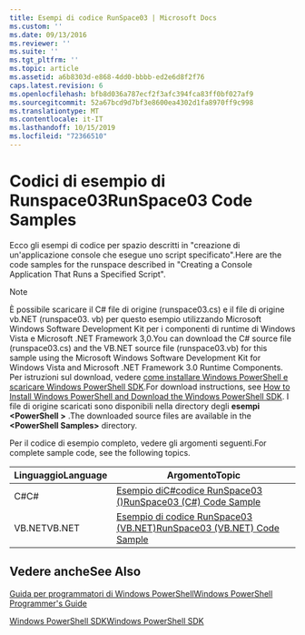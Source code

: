 ```yaml
---
title: Esempi di codice RunSpace03 | Microsoft Docs
ms.custom: ''
ms.date: 09/13/2016
ms.reviewer: ''
ms.suite: ''
ms.tgt_pltfrm: ''
ms.topic: article
ms.assetid: a6b8303d-e868-4dd0-bbbb-ed2e6d8f2f76
caps.latest.revision: 6
ms.openlocfilehash: bfb8d036a787ecf2f3afc394fca83ff0bf027af9
ms.sourcegitcommit: 52a67bcd9d7bf3e8600ea4302d1fa8970ff9c998
ms.translationtype: MT
ms.contentlocale: it-IT
ms.lasthandoff: 10/15/2019
ms.locfileid: "72366510"
---
```

# <a name="runspace03-code-samples"></a><span data-ttu-id="2f3df-102">Codici di esempio di Runspace03</span><span class="sxs-lookup"><span data-stu-id="2f3df-102">RunSpace03 Code Samples</span></span>

<span data-ttu-id="2f3df-103">Ecco gli esempi di codice per spazio descritti in "creazione di un'applicazione console che esegue uno script specificato".</span><span class="sxs-lookup"><span data-stu-id="2f3df-103">Here are the code samples for the runspace described in "Creating a Console Application That Runs a Specified Script".</span></span>

> [!NOTE]
> <span data-ttu-id="2f3df-104">È possibile scaricare il C# file di origine (runspace03.cs) e il file di origine vb.NET (runspace03. vb) per questo esempio utilizzando Microsoft Windows Software Development Kit per i componenti di runtime di Windows Vista e Microsoft .NET Framework 3,0.</span><span class="sxs-lookup"><span data-stu-id="2f3df-104">You can download the C# source file (runspace03.cs) and the VB.NET source file (runspace03.vb) for this sample using the Microsoft Windows Software Development Kit for Windows Vista and Microsoft .NET Framework 3.0 Runtime Components.</span></span> <span data-ttu-id="2f3df-105">Per istruzioni sul download, vedere [come installare Windows PowerShell e scaricare Windows PowerShell SDK](/powershell/developer/installing-the-windows-powershell-sdk).</span><span class="sxs-lookup"><span data-stu-id="2f3df-105">For download instructions, see [How to Install Windows PowerShell and Download the Windows PowerShell SDK](/powershell/developer/installing-the-windows-powershell-sdk).</span></span>
> <span data-ttu-id="2f3df-106">I file di origine scaricati sono disponibili nella directory degli **esempi \<PowerShell >** .</span><span class="sxs-lookup"><span data-stu-id="2f3df-106">The downloaded source files are available in the **\<PowerShell Samples>** directory.</span></span>

<span data-ttu-id="2f3df-107">Per il codice di esempio completo, vedere gli argomenti seguenti.</span><span class="sxs-lookup"><span data-stu-id="2f3df-107">For complete sample code, see the following topics.</span></span>

| <span data-ttu-id="2f3df-108">Linguaggio</span><span class="sxs-lookup"><span data-stu-id="2f3df-108">Language</span></span> |                                 <span data-ttu-id="2f3df-109">Argomento</span><span class="sxs-lookup"><span data-stu-id="2f3df-109">Topic</span></span>                                 |
| -------- | --------------------------------------------------------------------- |
| <span data-ttu-id="2f3df-110">C#</span><span class="sxs-lookup"><span data-stu-id="2f3df-110">C#</span></span>       | [<span data-ttu-id="2f3df-111">Esempio diC#codice RunSpace03 ()</span><span class="sxs-lookup"><span data-stu-id="2f3df-111">RunSpace03 (C#) Code Sample</span></span>](./runspace03-csharp-code-sample.md)     |
| <span data-ttu-id="2f3df-112">VB.NET</span><span class="sxs-lookup"><span data-stu-id="2f3df-112">VB.NET</span></span>   | [<span data-ttu-id="2f3df-113">Esempio di codice RunSpace03 (VB.NET)</span><span class="sxs-lookup"><span data-stu-id="2f3df-113">RunSpace03 (VB.NET) Code Sample</span></span>](./runspace03-vb-net-code-sample.md) |

## <a name="see-also"></a><span data-ttu-id="2f3df-114">Vedere anche</span><span class="sxs-lookup"><span data-stu-id="2f3df-114">See Also</span></span>

[<span data-ttu-id="2f3df-115">Guida per programmatori di Windows PowerShell</span><span class="sxs-lookup"><span data-stu-id="2f3df-115">Windows PowerShell Programmer's Guide</span></span>](./windows-powershell-programmer-s-guide.md)

[<span data-ttu-id="2f3df-116">Windows PowerShell SDK</span><span class="sxs-lookup"><span data-stu-id="2f3df-116">Windows PowerShell SDK</span></span>](../windows-powershell-reference.md)